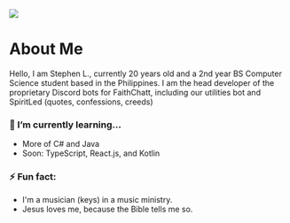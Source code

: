<img src="https://i.imgur.com/w0dUYmi.png">

# About Me
Hello, I am Stephen L., currently 20 years old and a 2nd year BS Computer Science student based in the Philippines.
I am the head developer of the proprietary Discord bots for FaithChatt, including our utilities bot and SpiritLed (quotes, confessions, creeds)

### 🌱 I’m currently learning...
- More of C# and Java
- Soon: TypeScript, React.js, and Kotlin

### ⚡ Fun fact:
- I'm a musician (keys) in a music ministry.
- Jesus loves me, because the Bible tells me so.
